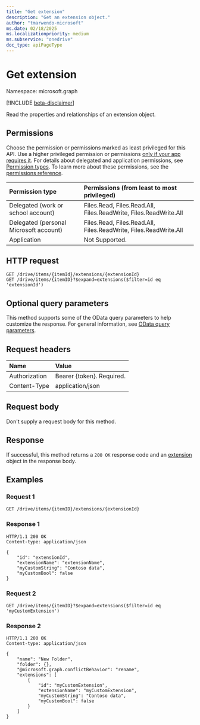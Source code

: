 ```yaml
---
title: "Get extension"
description: "Get an extension object."
author: "tmarwendo-microsoft"
ms.date: 02/18/2025
ms.localizationpriority: medium
ms.subservice: "onedrive"
doc_type: apiPageType
---
```

# Get extension

Namespace: microsoft.graph

[!INCLUDE [beta-disclaimer](../../includes/beta-disclaimer.md)]

Read the properties and relationships of an extension object.

## Permissions

Choose the permission or permissions marked as least privileged for this API. Use a higher privileged permission or permissions [only if your app requires it](/graph/permissions-overview#best-practices-for-using-microsoft-graph-permissions). For details about delegated and application permissions, see [Permission types](/graph/permissions-overview#permission-types). To learn more about these permissions, see the [permissions reference](/graph/permissions-reference).

<!-- {
  "blockType": "ignored"
}
-->

|Permission type                       | Permissions (from least to most privileged)                      |
|:-------------------------------------|:-----------------------------------------------------------------|
|Delegated (work or school account)    | Files.Read, Files.Read.All, Files.ReadWrite, Files.ReadWrite.All |
|Delegated (personal Microsoft account) | Files.Read, Files.Read.All, Files.ReadWrite, Files.ReadWrite.All|
|Application | Not Supported.                                                                             |

## HTTP request

<!-- { "blockType": "ignored" } -->
```http
GET /drive/items/{itemId}/extensions/{extensionId}
GET /drive/items/{itemID}?$expand=extensions($filter=id eq 'extensionId')
```

## Optional query parameters

This method supports some of the OData query parameters to help customize the response. For general information, see [OData query parameters](/graph/query-parameters).

## Request headers

| Name       | Value |
|:---------------|:----------|
| Authorization | Bearer {token}. Required. |
| Content-Type | application/json |

## Request body

Don't supply a request body for this method.

## Response

If successful, this method returns a `200 OK` response code and an [extension](../resources/extension.md) object in the response body.

## Examples

### Request 1

<!-- {
"blockType": "ignored",
}-->
```http
GET /drive/items/{itemID}/extensions/{extensionId}
```

### Response 1

<!-- {
"blockType": "ignored",
}-->

```http
HTTP/1.1 200 OK
Content-type: application/json

{
    "id": "extensionId",
    "extensionName": "extensionName",
    "myCustomString": "Contoso data",
    "myCustomBool": false
}
```

### Request 2

<!-- {
"blockType": "ignored",
}-->
```http
GET /drive/items/{itemID}?$expand=extensions($filter=id eq 'myCustomExtension')
```

### Response 2

<!-- {
"blockType": "ignored",
}-->

```http
HTTP/1.1 200 OK
Content-type: application/json

{
    "name": "New Folder",
    "folder": {},
    "@microsoft.graph.conflictBehavior": "rename",
    "extensions": [
        {
            "id": "myCustomExtension",
            "extensionName": "myCustomExtension",
            "myCustomString": "Contoso data",
            "myCustomBool": false
        }
    ]
}
```